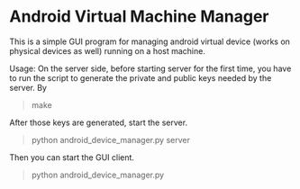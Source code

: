Android Virtual Machine Manager
===========================

This is a simple GUI program for managing android virtual device (works on physical devices as well) running on a host machine.

Usage: On the server side, before starting server for the first time, you have to run the script to generate the private and public keys needed by the server. By

> make

After those keys are generated, start the server.

> python android_device_manager.py server

Then you can start the GUI client.

> python android_device_manager.py
